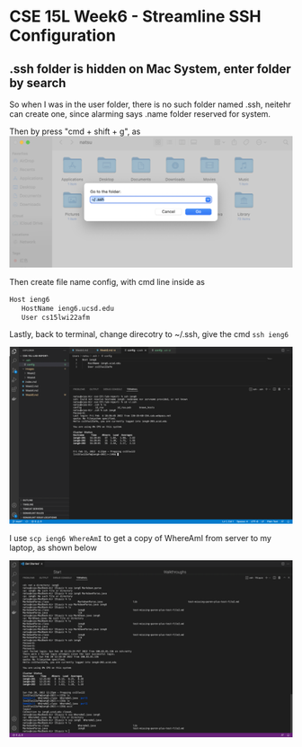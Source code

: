 # CSE 15L Week6 - Streamline SSH Configuration

## .ssh folder is hidden on Mac System, enter folder by search
So when I was in the user folder, there is no such folder named .ssh, neitehr can create one, since alarming says .name folder reserved for system.

Then by press "cmd + shift + g", as ![cmdShiftG](images/Week6/cmdShiftG.png)

Then create file name config, with cmd line inside as
```
Host ieng6
   HostName ieng6.ucsd.edu
   User cs15lwi22afm
```

Lastly, back to terminal, change direcotry to ~/.ssh, give the cmd `ssh ieng6`

![success](images/Week6/result.png)

I use `scp ieng6 WhereAmI` to get a copy of WhereAmI from server to my laptop, as shown below

![scp](images/Week6/scp.png)